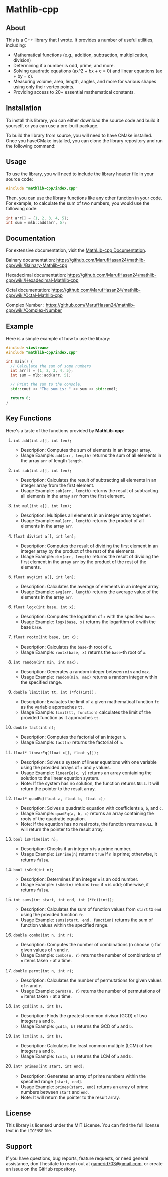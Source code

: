 # Mathlib-cpp

## About

This is a C++ library that I wrote. It provides a number of useful utilities, including:

- Mathematical functions (e.g., addition, subtraction, multiplication, division)
- Determining if a number is odd, prime, and more.
- Solving quadratic equations (ax^2 + bx + c = 0) and linear equations (ax + by = c).
- Measuring volume, area, length, angles, and more for various shapes using only their vertex points.
- Providing access to 20+ essential mathematical constants.

## Installation

To install this library, you can either download the source code and build it yourself, or you can use a pre-built package.

To build the library from source, you will need to have CMake installed. Once you haveCMake installed, you can clone the library repository and run the following command:

## Usage

To use the library, you will need to include the library header file in your source code:

```c++
#include "mathlib-cpp/index.cpp"
```

Then, you can use the library functions like any other function in your code. For example, to calculate the sum of two numbers, you would use the following code:

```c++
int arr[] = {1, 2, 3, 4, 5};
int sum = mlb::add(arr, 5);

```

## Documentation

For extensive documentation, visit the [MathLib-cpp Documentation](https://marufhasan24.github.io/mathlib_wiki/cpp/wiki.html).

Bainary documentation: <https://github.com/MarufHasan24/mathlib-cpp/wiki/Bainary-Mathlib‐cpp>

Hexadecimal documentation: <https://github.com/MarufHasan24/mathlib-cpp/wiki/Hexadecimal-Mathlib‐cpp>

Octal documentation: <https://github.com/MarufHasan24/mathlib-cpp/wiki/Octal-Mathlib‐cpp>

Complex Number : <https://github.com/MarufHasan24/mathlib-cpp/wiki/Complex-Number>

## Example

Here is a simple example of how to use the library:

```c++
#include <iostream>
#include "mathlib-cpp/index.cpp"

int main() {
  // Calculate the sum of some numbers
  int arr[] = {1, 2, 3, 4, 5};
  int sum = mlb::add(arr, 5);

  // Print the sum to the console.
  std::cout << "The sum is: " << sum << std::endl;

  return 0;
}
```

## Key Functions

Here's a taste of the functions provided by **MathLib-cpp**:

1. `int add(int a[], int len);`

   - Description: Computes the sum of elements in an integer array.
   - Usage Example: `add(arr, length)` returns the sum of all elements in the array `arr` of length `length`.

2. `int sub(int a[], int len);`

   - Description: Calculates the result of subtracting all elements in an integer array from the first element.
   - Usage Example: `sub(arr, length)` returns the result of subtracting all elements in the array `arr` from the first element.

3. `int mul(int a[], int len);`

   - Description: Multiplies all elements in an integer array together.
   - Usage Example: `mul(arr, length)` returns the product of all elements in the array `arr`.

4. `float div(int a[], int len);`

   - Description: Computes the result of dividing the first element in an integer array by the product of the rest of the elements.
   - Usage Example: `div(arr, length)` returns the result of dividing the first element in the array `arr` by the product of the rest of the elements.

5. `float avg(int a[], int len);`

   - Description: Calculates the average of elements in an integer array.
   - Usage Example: `avg(arr, length)` returns the average value of the elements in the array `arr`.

6. `float logx(int base, int x);`

   - Description: Computes the logarithm of `x` with the specified `base`.
   - Usage Example: `logx(base, x)` returns the logarithm of `x` with the base `base`.

7. `float rootx(int base, int x);`

   - Description: Calculates the `base`-th root of `x`.
   - Usage Example: `rootx(base, x)` returns the `base`-th root of `x`.

8. `int random(int min, int max);`

   - Description: Generates a random integer between `min` and `max`.
   - Usage Example: `random(min, max)` returns a random integer within the specified range.

9. `double limit(int tt, int (*fc)(int));`

   - Description: Evaluates the limit of a given mathematical function `fc` as the variable approaches `tt`.
   - Usage Example: `limit(tt, function)` calculates the limit of the provided function as it approaches `tt`.

10. `double fact(int n);`

    - Description: Computes the factorial of an integer `n`.
    - Usage Example: `fact(n)` returns the factorial of `n`.

11. `float* linearEq(float x[], float y[]);`

    - Description: Solves a system of linear equations with one variable using the provided arrays of `x` and `y` values.
    - Usage Example: `linearEq(x, y)` returns an array containing the solution to the linear equation system.
    - Note: If the system has no solution, the function returns `NULL`. It will return the pointer to the result array.

12. `float* quadEq(float a, float b, float c);`

    - Description: Solves a quadratic equation with coefficients `a`, `b`, and `c`.
    - Usage Example: `quadEq(a, b, c)` returns an array containing the roots of the quadratic equation.
    - Note: If the equation has no real roots, the function returns `NULL`. It will return the pointer to the result array.

13. `bool isPrime(int n);`

    - Description: Checks if an integer `n` is a prime number.
    - Usage Example: `isPrime(n)` returns `true` if `n` is prime; otherwise, it returns `false`.

14. `bool isOdd(int n);`

    - Description: Determines if an integer `n` is an odd number.
    - Usage Example: `isOdd(n)` returns `true` if `n` is odd; otherwise, it returns `false`.

15. `int sums(int start, int end, int (*fc)(int));`

    - Description: Calculates the sum of function values from `start` to `end` using the provided function `fc`.
    - Usage Example: `sums(start, end, function)` returns the sum of function values within the specified range.

16. `double combo(int n, int r);`

    - Description: Computes the number of combinations (n choose r) for given values of `n` and `r`.
    - Usage Example: `combo(n, r)` returns the number of combinations of `n` items taken `r` at a time.

17. `double permt(int n, int r);`

    - Description: Calculates the number of permutations for given values of `n` and `r`.
    - Usage Example: `permt(n, r)` returns the number of permutations of `n` items taken `r` at a time.

18. `int gcd(int a, int b);`

    - Description: Finds the greatest common divisor (GCD) of two integers `a` and `b`.
    - Usage Example: `gcd(a, b)` returns the GCD of `a` and `b`.

19. `int lcm(int a, int b);`

    - Description: Calculates the least common multiple (LCM) of two integers `a` and `b`.
    - Usage Example: `lcm(a, b)` returns the LCM of `a` and `b`.

20. `int* primes(int start, int end);`
    - Description: Generates an array of prime numbers within the specified range `[start, end]`.
    - Usage Example: `primes(start, end)` returns an array of prime numbers between `start` and `end`.
    - Note: It will return the pointer to the result array.

## License

This library is licensed under the MIT License. You can find the full license text in the `LICENSE` file.

## Support

If you have questions, bug reports, feature requests, or need general assistance, don't hesitate to reach out at <gamerid703@gmail.com>, or create an issue on the GitHub repository.

